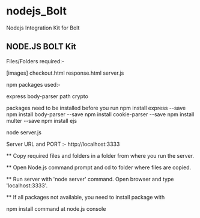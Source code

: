 # nodejs_Bolt
Nodejs Integration Kit for Bolt

NODE.JS BOLT Kit
----------------

Files/Folders required:-

[images]
checkout.html
response.html
server.js

npm packages used:-

express
body-parser
path
crypto

packages need to be installed before you run
npm install express --save
npm install body-parser --save
npm install cookie-parser --save
npm install multer --save
npm install ejs

node server.js

Server URL and PORT :- http://localhost:3333

** Copy required files and folders in a folder from where you run the server.

** Open Node.js command prompt and cd to folder where files are copied.

** Run server with 'node server' command. Open browser and type 'localhost:3333'.

** If all packages not available, you need to install package with

npm install <package> command at node.js console



 

